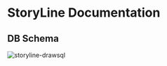 # StoryLine Documentation
## DB Schema
![storyline-drawsql](https://github.com/nekablair/storyline/assets/57186734/590f9542-c02c-43cf-94bd-5d75a9b7cb68)
